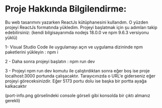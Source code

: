 # Proje Hakkında Bilgilendirme:

Bu web tasarımını yazarken ReactJs kütüphanesini kullandım. O yüzden projeyi ReactJs formatında yükledim. Projeyi başlatmak için şu adımları takip edebilirsiniz: (kendi bilgisayarımda nodejs 18.0.0 ve npm 9.6.3 versiyonu yüklü)

1- Visual Studio Code ile uygulamayı açın ve uygulama dizininde npm paketlerini yükleyin : npm i 

2 - Daha sonra projeyi başlatın : npm run dev

3 - Projeyi npm run dev komutu ile çalıştırdıktan sonra eğer boş ise proje localhost:3000 portunda çalışacaktır. Tarayıcınızda o URL'e giderseniz eğer projeyi göreceksinizdir. Eğer 5173 portu dolu ise başka bir portta ayağa kalkacaktır

(port-info.png görselindeki console görseli gibi konsolda bir çıktı almanız gerekli)



